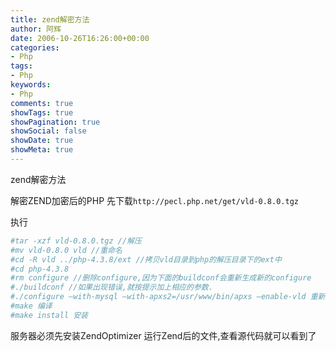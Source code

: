 ```yaml
---
title: zend解密方法
author: 阿辉
date: 2006-10-26T16:26:00+00:00
categories:
- Php
tags:
- Php
keywords:
- Php
comments: true
showTags: true
showPagination: true
showSocial: false
showDate: true
showMeta: true
---
```

zend解密方法

解密ZEND加密后的PHP
先下载`http://pecl.php.net/get/vld-0.8.0.tgz`

执行
```bash
#tar -xzf vld-0.8.0.tgz //解压
#mv vld-0.8.0 vld //重命名
#cd -R vld ../php-4.3.8/ext //拷贝vld目录到php的解压目录下的ext中
#cd php-4.3.8
#rm configure //删除configure,因为下面的buildconf会重新生成新的configure
#./buildconf //如果出现错误,就按提示加上相应的参数.
#./configure –with-mysql –with-apxs2=/usr/www/bin/apxs –enable-vld 重新检查php
#make 编译
#make install 安装
```

<!--more-->

服务器必须先安装ZendOptimizer
运行Zend后的文件,查看源代码就可以看到了